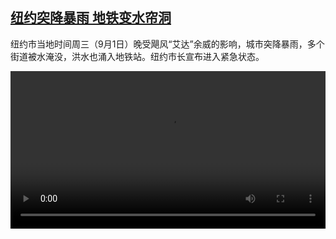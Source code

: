 <!--1630583227000-->
[纽约突降暴雨  地铁变水帘洞](https://www.dw.com/zh/%E7%BA%BD%E7%BA%A6%E7%AA%81%E9%99%8D%E6%9A%B4%E9%9B%A8%20%20%E5%9C%B0%E9%93%81%E5%8F%98%E6%B0%B4%E5%B8%98%E6%B4%9E/a-59061769)
------

<p>纽约市当地时间周三（9月1日）晚受飓风“艾达”余威的影响，城市突降暴雨，多个街道被水淹没，洪水也涌入地铁站。纽约市长宣布进入紧急状态。</small></p><video src="https://tvdownloaddw-a.akamaihd.net/dwtv_video/flv/vdt_zh/2021/bchi210902_001_f7e57bchi_210902_ny_sd_avc.mp4" controls style="width:100%"></video>
